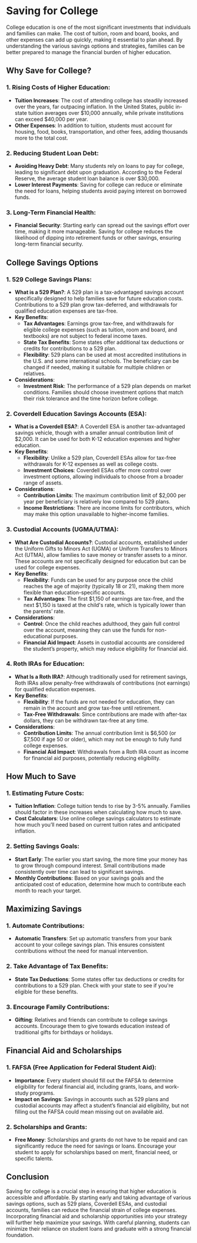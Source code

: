 # Saving for College

College education is one of the most significant investments that individuals and families can make. The cost of tuition, room and board, books, and other expenses can add up quickly, making it essential to plan ahead. By understanding the various savings options and strategies, families can be better prepared to manage the financial burden of higher education.

## Why Save for College?

### 1. **Rising Costs of Higher Education**:
   - **Tuition Increases**: The cost of attending college has steadily increased over the years, far outpacing inflation. In the United States, public in-state tuition averages over $10,000 annually, while private institutions can exceed $40,000 per year.
   - **Other Expenses**: In addition to tuition, students must account for housing, food, books, transportation, and other fees, adding thousands more to the total cost.

### 2. **Reducing Student Loan Debt**:
   - **Avoiding Heavy Debt**: Many students rely on loans to pay for college, leading to significant debt upon graduation. According to the Federal Reserve, the average student loan balance is over $30,000.
   - **Lower Interest Payments**: Saving for college can reduce or eliminate the need for loans, helping students avoid paying interest on borrowed funds.

### 3. **Long-Term Financial Health**:
   - **Financial Security**: Starting early can spread out the savings effort over time, making it more manageable. Saving for college reduces the likelihood of dipping into retirement funds or other savings, ensuring long-term financial security.

## College Savings Options

### 1. **529 College Savings Plans**:
   - **What is a 529 Plan?**: A 529 plan is a tax-advantaged savings account specifically designed to help families save for future education costs. Contributions to a 529 plan grow tax-deferred, and withdrawals for qualified education expenses are tax-free.
   - **Key Benefits**:
     - **Tax Advantages**: Earnings grow tax-free, and withdrawals for eligible college expenses (such as tuition, room and board, and textbooks) are not subject to federal income taxes.
     - **State Tax Benefits**: Some states offer additional tax deductions or credits for contributions to a 529 plan.
     - **Flexibility**: 529 plans can be used at most accredited institutions in the U.S. and some international schools. The beneficiary can be changed if needed, making it suitable for multiple children or relatives.
   - **Considerations**:
     - **Investment Risk**: The performance of a 529 plan depends on market conditions. Families should choose investment options that match their risk tolerance and the time horizon before college.

### 2. **Coverdell Education Savings Accounts (ESA)**:
   - **What is a Coverdell ESA?**: A Coverdell ESA is another tax-advantaged savings vehicle, though with a smaller annual contribution limit of $2,000. It can be used for both K-12 education expenses and higher education.
   - **Key Benefits**:
     - **Flexibility**: Unlike a 529 plan, Coverdell ESAs allow for tax-free withdrawals for K-12 expenses as well as college costs.
     - **Investment Choices**: Coverdell ESAs offer more control over investment options, allowing individuals to choose from a broader range of assets.
   - **Considerations**:
     - **Contribution Limits**: The maximum contribution limit of $2,000 per year per beneficiary is relatively low compared to 529 plans.
     - **Income Restrictions**: There are income limits for contributors, which may make this option unavailable to higher-income families.

### 3. **Custodial Accounts (UGMA/UTMA)**:
   - **What Are Custodial Accounts?**: Custodial accounts, established under the Uniform Gifts to Minors Act (UGMA) or Uniform Transfers to Minors Act (UTMA), allow families to save money or transfer assets to a minor. These accounts are not specifically designed for education but can be used for college expenses.
   - **Key Benefits**:
     - **Flexibility**: Funds can be used for any purpose once the child reaches the age of majority (typically 18 or 21), making them more flexible than education-specific accounts.
     - **Tax Advantages**: The first $1,150 of earnings are tax-free, and the next $1,150 is taxed at the child's rate, which is typically lower than the parents’ rate.
   - **Considerations**:
     - **Control**: Once the child reaches adulthood, they gain full control over the account, meaning they can use the funds for non-educational purposes.
     - **Financial Aid Impact**: Assets in custodial accounts are considered the student’s property, which may reduce eligibility for financial aid.

### 4. **Roth IRAs for Education**:
   - **What Is a Roth IRA?**: Although traditionally used for retirement savings, Roth IRAs allow penalty-free withdrawals of contributions (not earnings) for qualified education expenses.
   - **Key Benefits**:
     - **Flexibility**: If the funds are not needed for education, they can remain in the account and grow tax-free until retirement.
     - **Tax-Free Withdrawals**: Since contributions are made with after-tax dollars, they can be withdrawn tax-free at any time.
   - **Considerations**:
     - **Contribution Limits**: The annual contribution limit is $6,500 (or $7,500 if age 50 or older), which may not be enough to fully fund college expenses.
     - **Financial Aid Impact**: Withdrawals from a Roth IRA count as income for financial aid purposes, potentially reducing eligibility.

## How Much to Save

### 1. **Estimating Future Costs**:
   - **Tuition Inflation**: College tuition tends to rise by 3-5% annually. Families should factor in these increases when calculating how much to save.
   - **Cost Calculators**: Use online college savings calculators to estimate how much you’ll need based on current tuition rates and anticipated inflation.

### 2. **Setting Savings Goals**:
   - **Start Early**: The earlier you start saving, the more time your money has to grow through compound interest. Small contributions made consistently over time can lead to significant savings.
   - **Monthly Contributions**: Based on your savings goals and the anticipated cost of education, determine how much to contribute each month to reach your target.

## Maximizing Savings

### 1. **Automate Contributions**:
   - **Automatic Transfers**: Set up automatic transfers from your bank account to your college savings plan. This ensures consistent contributions without the need for manual intervention.

### 2. **Take Advantage of Tax Benefits**:
   - **State Tax Deductions**: Some states offer tax deductions or credits for contributions to a 529 plan. Check with your state to see if you're eligible for these benefits.

### 3. **Encourage Family Contributions**:
   - **Gifting**: Relatives and friends can contribute to college savings accounts. Encourage them to give towards education instead of traditional gifts for birthdays or holidays.

## Financial Aid and Scholarships

### 1. **FAFSA (Free Application for Federal Student Aid)**:
   - **Importance**: Every student should fill out the FAFSA to determine eligibility for federal financial aid, including grants, loans, and work-study programs.
   - **Impact on Savings**: Savings in accounts such as 529 plans and custodial accounts may affect a student’s financial aid eligibility, but not filling out the FAFSA could mean missing out on available aid.

### 2. **Scholarships and Grants**:
   - **Free Money**: Scholarships and grants do not have to be repaid and can significantly reduce the need for savings or loans. Encourage your student to apply for scholarships based on merit, financial need, or specific talents.

## Conclusion

Saving for college is a crucial step in ensuring that higher education is accessible and affordable. By starting early and taking advantage of various savings options, such as 529 plans, Coverdell ESAs, and custodial accounts, families can reduce the financial strain of college expenses. Incorporating financial aid and scholarship opportunities into your strategy will further help maximize your savings. With careful planning, students can minimize their reliance on student loans and graduate with a strong financial foundation.